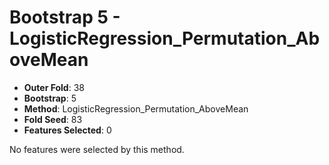 # Bootstrap 5 - LogisticRegression_Permutation_AboveMean

- **Outer Fold**: 38
- **Bootstrap**: 5
- **Method**: LogisticRegression_Permutation_AboveMean
- **Fold Seed**: 83
- **Features Selected**: 0

No features were selected by this method.
